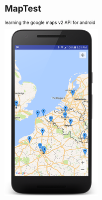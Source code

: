 # MapTest
learning the google maps v2 API for android


<img src="preview.png" alt="Drawing" width="300"/>
